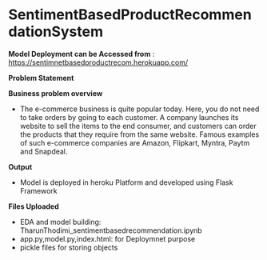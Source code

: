 # SentimentBasedProductRecommendationSystem

**Model Deployment can be Accessed from** : https://sentimnetbasedproductrecom.herokuapp.com/


**Problem Statement**

**Business problem overview**

- The e-commerce business is quite popular today. Here, you do not need to take orders by going to each customer. A company launches its website to sell the items to the end consumer, and customers can order the products that they require from the same website. Famous examples of such e-commerce companies are Amazon, Flipkart, Myntra, Paytm and Snapdeal.

**Output**
- Model is deployed in heroku Platform and developed using Flask Framework

**Files Uploaded**

- EDA and model building: TharunThodimi_sentimentbasedrecommendation.ipynb
- app.py,model.py,index.html: for Deploymnet purpose
- pickle files for storing objects
 
